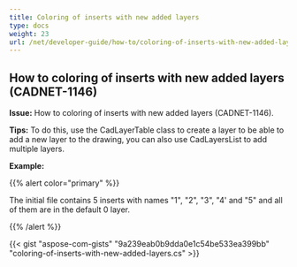 ```yaml
---
title: Coloring of inserts with new added layers
type: docs
weight: 23
url: /net/developer-guide/how-to/coloring-of-inserts-with-new-added-layers/
---
```


## **How to coloring of inserts with new added layers (CADNET-1146)**

**Issue:** How to coloring of inserts with new added layers (CADNET-1146).

**Tips:** To do this, use the CadLayerTable class to create a layer to be able to add a new layer to the drawing, you can also use CadLayersList to add multiple layers.

**Example:**

{{% alert color="primary" %}}

The initial file contains 5 inserts with names "1", "2", "3", "4' and "5" and all of them are in the default 0 layer.

{{% /alert %}}

{{< gist "aspose-com-gists" "9a239eab0b9dda0e1c54be533ea399bb" "coloring-of-inserts-with-new-added-layers.cs" >}}